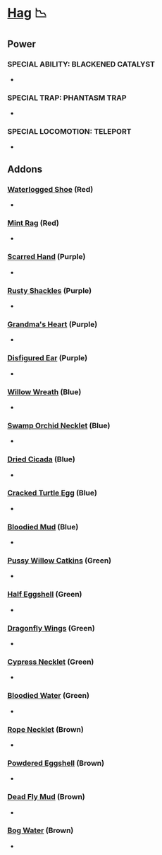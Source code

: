 # [Hag](<https://deadbydaylight.wiki.gg/wiki/Lisa_Sherwood>) 📉

## Power

### SPECIAL ABILITY: BLACKENED CATALYST

-


### SPECIAL TRAP: PHANTASM TRAP

-


### SPECIAL LOCOMOTION: TELEPORT

-


## Addons

### [Waterlogged Shoe](<https://deadbydaylight.wiki.gg/wiki/Waterlogged_Shoe>) (Red)

-


### [Mint Rag](<https://deadbydaylight.wiki.gg/wiki/Mint_Rag>) (Red)

-


### [Scarred Hand](<https://deadbydaylight.wiki.gg/wiki/Scarred_Hand>) (Purple)

-


### [Rusty Shackles](<https://deadbydaylight.wiki.gg/wiki/Rusty_Shackles>) (Purple)

-


### [Grandma's Heart](<https://deadbydaylight.wiki.gg/wiki/Grandma%27s_Heart>) (Purple)

-


### [Disfigured Ear](<https://deadbydaylight.wiki.gg/wiki/Disfigured_Ear>) (Purple)

-


### [Willow Wreath](<https://deadbydaylight.wiki.gg/wiki/Willow_Wreath>) (Blue)

-


### [Swamp Orchid Necklet](<https://deadbydaylight.wiki.gg/wiki/Swamp_Orchid_Necklet>) (Blue)

-


### [Dried Cicada](<https://deadbydaylight.wiki.gg/wiki/Dried_Cicada>) (Blue)

-


### [Cracked Turtle Egg](<https://deadbydaylight.wiki.gg/wiki/Cracked_Turtle_Egg>) (Blue)

-


### [Bloodied Mud](<https://deadbydaylight.wiki.gg/wiki/Bloodied_Mud>) (Blue)

-


### [Pussy Willow Catkins](<https://deadbydaylight.wiki.gg/wiki/Pussy_Willow_Catkins>) (Green)

-


### [Half Eggshell](<https://deadbydaylight.wiki.gg/wiki/Half_Eggshell>) (Green)

-


### [Dragonfly Wings](<https://deadbydaylight.wiki.gg/wiki/Dragonfly_Wings>) (Green)

-


### [Cypress Necklet](<https://deadbydaylight.wiki.gg/wiki/Cypress_Necklet>) (Green)

-


### [Bloodied Water](<https://deadbydaylight.wiki.gg/wiki/Bloodied_Water>) (Green)

-


### [Rope Necklet](<https://deadbydaylight.wiki.gg/wiki/Rope_Necklet>) (Brown)

-


### [Powdered Eggshell](<https://deadbydaylight.wiki.gg/wiki/Powdered_Eggshell>) (Brown)

-


### [Dead Fly Mud](<https://deadbydaylight.wiki.gg/wiki/Dead_Fly_Mud>) (Brown)

-


### [Bog Water](<https://deadbydaylight.wiki.gg/wiki/Bog_Water>) (Brown)

-
